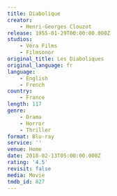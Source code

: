 ```yaml
---
title: Diabolique
creator:
    - Henri-Georges Clouzot
release: 1955-01-29T00:00:00.000Z
studios:
    - Véra Films
    - Filmsonor
original_title: Les Diaboliques
original_language: fr
language:
    - English
    - French
country:
    - France
length: 117
genre:
    - Drama
    - Horror
    - Thriller
format: Blu-ray
service: ''
venue: Home
date: 2018-02-13T05:00:00.000Z
rating: '4.5'
revisit: false
media: Movie
tmdb_id: 827
---
```



